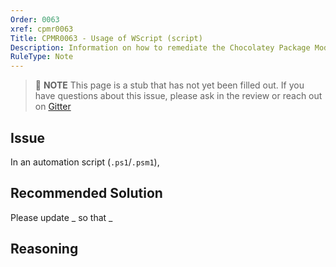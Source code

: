 ```yaml
---
Order: 0063
xref: cpmr0063
Title: CPMR0063 - Usage of WScript (script)
Description: Information on how to remediate the Chocolatey Package Moderation Rule 0063
RuleType: Note
---
```


> :memo: **NOTE** This page is a stub that has not yet been filled out. If you have questions about this issue, please ask in the review or reach out on [Gitter](https://gitter.im/chocolatey/chocolatey.org)

## Issue

In an automation script (`.ps1`/`.psm1`),

## Recommended Solution

Please update _ so that _

## Reasoning
